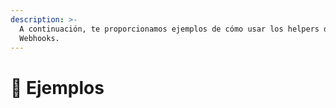 ```yaml
---
description: >-
  A continuación, te proporcionamos ejemplos de cómo usar los helpers de
  Webhooks.
---
```


# 🫱 Ejemplos

